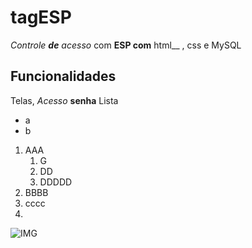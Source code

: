 # tagESP
*Controle **de** acesso* com **ESP com** html__ , css e MySQL
## Funcionalidades
Telas, *Acesso* **senha**
Lista
* a
* b
1. AAA
   1. G
   2. DD
   3. DDDDD
3. BBBB
4. cccc
5. 

![IMG](https://www.roboticaeducacional.org/)
